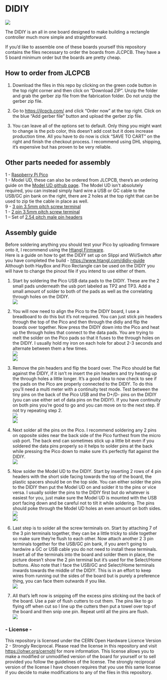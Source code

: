 # DIDIY #  

![](https://raw.githubusercontent.com/HTangl/DIDIY/main/Pictures/Complete.jpg)  

The DIDIY is an all in one board designed to make building a rectangle controller much more simple and straightforward.  

If you’d like to assemble one of these boards yourself this repository contains the files necessary to order the boards from JLCPCB. They have a 5 board minimum order but the boards are pretty cheap.  

## How to order from JLCPCB ##  

1. Download the files in this repo by clicking on the green code button in the top right corner and then click on “Download ZIP”. Unzip the folder and grab the gerber zip file from the fabrication folder. Do not unzip the gerber zip file.  

2. Go to https://jlcpcb.com/ and click “Order now” at the top right. Click on the blue “Add gerber file” button and upload the gerber zip file.  

3. You can leave all of the options set to default. Only thing you might want to change is the pcb color, this doesn’t add cost but it does increase production time. All you have to do now is click “SAVE TO CART” on the right and finish the checkout process. I recommend using DHL shipping, it’s expensive but has proven to be very reliable.  

## Other parts needed for assembly ##  

1 - [Raspberry Pi Pico](https://www.pishop.us/product/raspberry-pi-pico/)  
1 - Model UD, these can also be ordered from JLCPCB, there’s an ordering guide on the [Model UD github page](https://github.com/HTangl/Model-UD). The Model UD isn't absolutely required, you can instead simply hard wire a USB or GC cable to the USB/GC pin bank on the right, there are 2 holes at the top right that can be used to zip tie the cable in place as well.  
9 - [3 pin 3.5mm pitch screw terminal](https://amazon.com/dp/B07B79Q911)  
1 - [2 pin 3.5mm pitch screw terminal](https://amazon.com/dp/B07B791NMQ)   
1 – Set of [2.54 pitch male pin headers](https://amazon.com/dp/B07PKKY8BX)  

## Assembly guide ##  

Before soldering anything you should test your Pico by uploading firmware onto it, I recommend using the [Htangl Firmware](https://github.com/HTangl/HTangl-Firmware).  
Here is a guide on how to get the DIDIY set up on Slippi and Wii/Switch after you have completed the build - https://www.htangl.com/didiy-guide  
Although both HayBox and Pico Rectangle can be used on the DIDIY you will have to change the pinout file if you intend to use either of them.  

1. Start by soldering the Pico USB data pads to the DIDIY. These are the 2 small pads underneath the usb port labeled as TP2 and TP3. Add a small amount of solder to both of the pads as well as the correlating through holes on the DIDIY.  
![](https://raw.githubusercontent.com/HTangl/DIDIY/main/Pictures/Guide%20Pictures/Data02.jpg)   

2. You will now need to align the Pico to the DIDIY board, I use a breadboard to do this but it’s not required. You can just stick pin headers through the top of the Pico and then through the didiy and flip the boards over together. Now press the DIDIY down into the Pico and heat up the through holes that connect to the data pads. You are trying to melt the solder on the Pico pads so that it fuses to the through holes on the DIDIY. I usually hold my iron on each hole for about 2-3 seconds and alternate between them a few times.  
![](https://raw.githubusercontent.com/HTangl/DIDIY/main/Pictures/Guide%20Pictures/Data04.jpg)  
![](https://raw.githubusercontent.com/HTangl/DIDIY/main/Pictures/Guide%20Pictures/Data06.jpg)  

3. Remove the pin headers and flip the board over. The Pico should be flat against the DIDIY, if it isn’t re insert the pin headers and try heating up the through holes a little longer. It’s a good idea to now check to see if the pads on the Pico are properly connected to the DIDIY. To do this you’ll need a multi meter with a continuity test mode. Test between the tiny pins on the back of the Pico USB and the D+/D- pins on the DIDIY (you can use either set of data pins on the DIDIY). If you have continuity on both pins you’re good to go and you can move on to the next step. If not try repeating step 2.  
![](https://raw.githubusercontent.com/HTangl/DIDIY/main/Pictures/Guide%20Pictures/Data07.jpg)  
![](https://raw.githubusercontent.com/HTangl/DIDIY/main/Pictures/Guide%20Pictures/Data08.jpg)  

4. Next solder all the pins on the Pico. I recommend soldering any 2 pins on opposite sides near the back side of the Pico furthest from the micro usb port. The back end can sometimes stick up a little bit even if you soldered the data pins properly so it helps to solder pins at the back while pressing the Pico down to make sure it’s perfectly flat against the DIDIY.  
![](https://raw.githubusercontent.com/HTangl/DIDIY/main/Pictures/Guide%20Pictures/Mount01.jpg)  

5. Now solder the Model UD to the DIDIY. Start by inserting 2 rows of 4 pin headers with the short side facing towards the top of the board, the plastic spacers should be on the top side. You can either solder the pins to the DIDIY then put the Model UD on and solder it to the pins or vice versa. I usually solder the pins to the DIDIY first but do whatever is easiest for you, just make sure the Model UD is mounted with the USB port facing down and be careful not to tilt it while soldering. The pins should poke through the Model UD holes an even amount on both sides.  
![](https://raw.githubusercontent.com/HTangl/DIDIY/main/Pictures/Guide%20Pictures/USB01.jpg)  
![](https://raw.githubusercontent.com/HTangl/DIDIY/main/Pictures/Guide%20Pictures/USB02.jpg)  

6. Last step is to solder all the screw terminals on. Start by attaching 7 of the 3 pin terminals together, they can be a little tricky to slide together so make sure they’re flush to each other. Now attach another 2 3 pin terminals together for the USB/GC pin bank, if you aren’t going to hardwire a GC or USB cable you do not need to install these terminals. Insert all of the terminals into the board and solder them in place, the picture doesn’t show the 2 pin terminal but it’s used for the Select/Home buttons. Also note that I face the USB/GC and Select/Home terminals inwards towards the middle of the DIDIY. This is in an effort to keep wires from running out the sides of the board but is purely a preference thing, you can face them outwards if you like.  
![](https://raw.githubusercontent.com/HTangl/DIDIY/main/Pictures/Guide%20Pictures/Screw02.jpg)  

7. All that’s left now is snipping off the excess pins sticking out the back of the board. Use a pair of flush cutters to cut them. The pins like to go flying off when cut so I line up the cutters then put a towel over top of the board and then snip one pin. Repeat until all the pins are flush.  
![](https://raw.githubusercontent.com/HTangl/DIDIY/main/Pictures/Guide%20Pictures/Pins02.jpg)  

### - License - ###  

This repository is licensed under the CERN Open Hardware Licence Version 2 - Strongly Reciprocal. Please read the license in this repository and visit https://ohwr.org/cernohl for more information. This license allows you to make a modified or unmodified version of the board for yourself or to sell provided you follow the guidelines of the license. The strongly reciprocal version of the license I have chosen requires that you use this same license if you decide to make modifications to any of the files in this repository.

